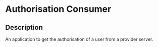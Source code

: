 # Authorisation Consumer 
## Description 
An application to get the authorisation of a user from a provider server. 
